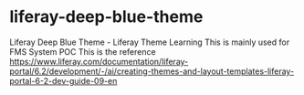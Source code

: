 # liferay-deep-blue-theme
Liferay Deep Blue Theme - Liferay Theme Learning
This is mainly used for FMS System POC
This is the reference https://www.liferay.com/documentation/liferay-portal/6.2/development/-/ai/creating-themes-and-layout-templates-liferay-portal-6-2-dev-guide-09-en 
